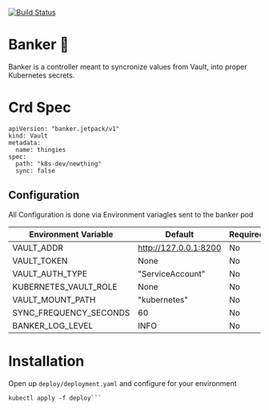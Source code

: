 [![Build Status](https://drone-test.dsrd.libraries.psu.edu/api/badges/whereismyjetpack/banker/status.svg)](https://drone-test.dsrd.libraries.psu.edu/whereismyjetpack/banker)


# Banker 🏦
Banker is a controller meant to syncronize values from Vault, into proper Kubernetes secrets. 



# Crd Spec 
```
apiVersion: "banker.jetpack/v1"
kind: Vault
metadata:
  name: thingies
spec:
  path: "k8s-dev/newthing"
  sync: false

```

## Configuration 

All Configuration is done via Environment variagles sent to the banker pod

| Environment Variable   | Default               | Required |
|------------------------|-----------------------|----------|
| VAULT_ADDR             | http://127.0.0.1:8200 | No       |
| VAULT_TOKEN            | None                  | No       |
| VAULT_AUTH_TYPE        | "ServiceAccount"      | No       |
| KUBERNETES_VAULT_ROLE  | None                  | No       |
| VAULT_MOUNT_PATH       | "kubernetes"          | No       |
| SYNC_FREQUENCY_SECONDS | 60                    | No       |
| BANKER_LOG_LEVEL       | INFO                  | No       |


# Installation 

Open up `deploy/deployment.yaml` and configure for your environment

```
kubectl apply -f deploy```

